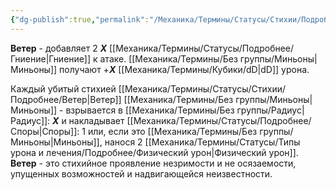 ```yaml
---
{"dg-publish":true,"permalink":"/Механика/Термины/Статусы/Стихии/Подробнее/Ветер/","noteIcon":"","created":"2025-09-23T12:54:45.531+03:00","updated":"2025-09-24T18:47:09.802+03:00"}
---
```



**Ветер** - добавляет 2 ***Х*** [[Механика/Термины/Статусы/Подробнее/Гниение\|Гниение]] к атаке.
[[Механика/Термины/Без группы/Миньоны\|Миньоны]] получают +***Х*** [[Механика/Термины/Кубики/dD\|dD]] урона. 

Каждый убитый стихией [[Механика/Термины/Статусы/Стихии/Подробнее/Ветер\|Ветер]] [[Механика/Термины/Без группы/Миньоны\|Миньоны]] - взрывается в [[Механика/Термины/Без группы/Радиус\|Радиус]]: ***Х*** и накладывает [[Механика/Термины/Статусы/Подробнее/Споры\|Споры]]: 1 или, если это [[Механика/Термины/Без группы/Миньоны\|Миньоны]], нанося 2 [[Механика/Термины/Статусы/Типы урона и лечения/Подробнее/Физический урон\|Физический урон]]. 
**Ветер** - это стихийное проявление незримости и не осязаемости, упущенных возможностей и надвигающейся неизвестности. 